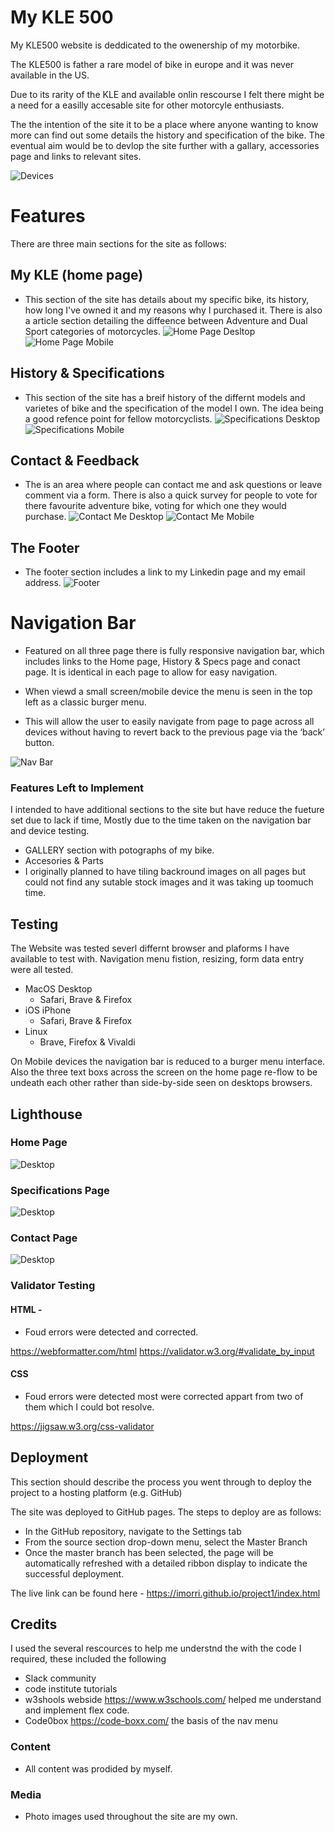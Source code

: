 # My KLE 500

My KLE500 website is deddicated to the owenership of my motorbike.

The KLE500 is father a rare model of bike in europe and it was never available in the US.

Due to its rarity of the KLE and available onlin rescourse I felt there might be a need for a easilly accesable site for other motorcyle enthusiasts.

The the intention of the site it to be a place where anyone wanting to know more can find out some details the history and specification of the bike. The eventual aim would be to devlop the site further with a gallary, accessories page and links to relevant sites.

![Devices](media/devices.png)

# Features 

There are three main sections for the site as follows:


## My KLE (home page)
- This section of the site has details about my specific bike, its history, how long I've owned it and my reasons why I purchased it.
There is also a article section detailing the diffeence between Adventure and Dual Sport categories of motorcycles.
![Home Page Desltop](media/home-dt.png)
![Home Page Mobile](media/home-md.png)

## History & Specifications
- This section of the site has a breif history of the differnt models and varietes of bike and the specification of the model I own.  The idea being a good refence point for fellow motorcyclists.
![Specifications Desktop](media/specs.dt.png)
![Specifications Mobile](media/specs.png)

## Contact & Feedback
- The is an area where people can contact me and ask questions or leave comment via a form.
There is also a quick survey for people to vote for there favourite adventure bike, voting for  which one they would purchase.
![Contact Me Desktop](media/contact-dt.png)
![Contact Me  Mobile](media/contact-mb.png)

## The Footer
  - The footer section includes a link to my Linkedin page and my email address.
![Footer](media/footer.png)

# Navigation Bar
- Featured on all three page there is fully responsive navigation bar,  which includes links to the Home page, History & Specs page and conact page. It is identical in each page to allow for easy navigation.
- When viewd a small screen/mobile device the menu is seen in the top left as a classic burger menu.

- This will allow the user to easily navigate from page to page across all devices without having to revert back to the previous page via the ‘back’ button. 

![Nav Bar](media/nav.png)



### Features Left to Implement
I intended to have additional sections to the site but have reduce the fueture set due to lack if time, Mostly due to the time taken on the navigation bar and device testing.

- GALLERY section with potographs of my bike. 
- Accesories & Parts 
- I originally planned to have tiling backround images on all pages but could not find any sutable stock images and it was taking up toomuch time.

## Testing 

The Website was tested severl differnt browser and plaforms I have available to test with. Navigation menu fistion, resizing, form data entry were all tested.

- MacOS Desktop 
	- Safari, Brave & Firefox
- iOS iPhone 
	- Safari, Brave & Firefox
- Linux 
	- Brave, Firefox & Vivaldi

On Mobile devices the navigation bar is reduced to a burger menu interface.  Also the three text boxs across the screen on the home page re-flow to be undeath each other rather than side-by-side seen on desktops browsers.


## Lighthouse

### Home Page

![Desktop](media/lighthouse-home.png)

### Specifications Page

![Desktop](media/lighthouse-specs.png)

### Contact Page

![Desktop](media/lighthouse-contact.png)


### Validator Testing 

#### HTML - 
- Foud errors were detected and corrected.

https://webformatter.com/html
https://validator.w3.org/#validate_by_input

#### CSS
- Foud errors were detected most were corrected appart from two of them which I could bot resolve.

https://jigsaw.w3.org/css-validator

## Deployment

This section should describe the process you went through to deploy the project to a hosting platform (e.g. GitHub) 

The site was deployed to GitHub pages. The steps to deploy are as follows: 
  - In the GitHub repository, navigate to the Settings tab 
  - From the source section drop-down menu, select the Master Branch
  - Once the master branch has been selected, the page will be automatically refreshed with a detailed ribbon display to indicate the successful deployment. 

The live link can be found here - https://imorri.github.io/project1/index.html

## Credits
I used the several rescources to help me understnd the with the code I required, these included the following 

- Slack community
- code institute tutorials
- w3shools webside https://www.w3schools.com/ helped me understand and implement flex code.
- Code0box https://code-boxx.com/ the basis of the nav menu

### Content 
- All content was prodided by myself.

### Media
- Photo images used throughout the site are my own.
